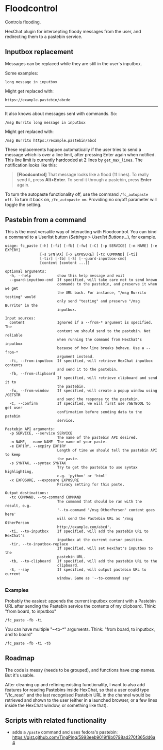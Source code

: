 # Floodcontrol

Controls flooding.

HexChat plugin for intercepting floody messages from the user, and redirecting them to a pastebin service.

## Inputbox replacement
Messages can be replaced while they are still in the user's inputbox.

Some examples:

```
long message in inputbox
```
Might get replaced with:
```
https://example.pastebin/abcde
```
-------
It also knows about messages sent with commands. So:
```
/msg Burrito long message in inputbox
```
Might get replaced with:
```
/msg Burrito https://example.pastebin/abcd
```

These replacements happen automatically if the user tries to send a message which is over a line limit, after pressing Enter again when notified. This line limit is currently hardcoded at 2 lines by ```get_max_lines```. The notification looks like this:
> **[Floodcontrol]**  That message looks like a flood (11 lines). To really send it, press **Alt+Enter**. To send it through a pastebin, press **Enter** again.

To turn the autopaste functionality off, use the command ```/fc_autopaste off```. To turn it back on, ```/fc_autopaste on```. Providing no on/off parameter will toggle the setting.

## Pastebin from a command

This is the most versatile way of interacting with Floodcontrol. You can bind a command to a Userlist button (*Settings* > *Userlist Buttons...*), for example.
```
usage: fc_paste [-h] [-fi] [-fb] [-fw] [-C] [-p SERVICE] [-n NAME] [-e EXPIRY]
                [-s SYNTAX] [-x EXPOSURE] [-tc COMMAND] [-ti]
                [-tir] [-tb] [-S] [--guard-inputbox-cmd]
                [content [content ...]]

optional arguments:
  -h, --help            show this help message and exit
  --guard-inputbox-cmd  If specified, will take care not to send known
                        commands to the pastebin, and preserve it when we get
                        the URL back. For instance, "/msg Burrito testing" would
                        only send "testing" and preserve "/msg Burrito" in the 
                        inputbox.

Input sources:
  content               Ignored if a --from-* argument is specified. The
                        content we should send to the pastebin. Not reliable
                        when running the command from HexChat's inputbox
                        because of how line breaks behave. Use a --from-*
                        argument instead.
  -fi, --from-inputbox  If specified, will retrieve HexChat inputbox contents
                        and send it to the pastebin.
  -fb, --from-clipboard
                        If specified, will retrieve clipboard and send it to
                        the pastebin.
  -fw, --from-window    If specified, will create a popup window using /GETSTR
                        and send the response to the pastebin.
  -C, --confirm         If specified, we will first use /GETBOOL to get user
                        confirmation before sending data to the patebin
                        service.

Pastebin API arguments:
  -p SERVICE, --service SERVICE
                        The name of the pastebin API desired.
  -n NAME, --name NAME  The name of your paste.
  -e EXPIRY, --expiry EXPIRY
                        Length of time we should tell the pastebin API to keep
                        the paste.
  -s SYNTAX, --syntax SYNTAX
                        Try to get the pastebin to use syntax highlighting,
                        e.g. 'python' or 'html'
  -x EXPOSURE, --exposure EXPOSURE
                        Privacy setting for this paste.

Output destinations:
  -tc COMMAND, --to-command COMMAND
                        The command that should be ran with the result, e.g.
                        '--to-command "/msg OtherPerson" content goes here'
                        will send the Pastebin URL as '/msg OtherPerson
                        http://example.com/abcd'.
  -ti, --to-inputbox    If specified, will add the pastebin URL to HexChat's
                        inputbox at the current cursor position.
  -tir, --to-inputbox-replace
                        If specified, will set HexChat's inputbox to the
                        pastebin URL.
  -tb, --to-clipboard   If specified, will add the pastebin URL to the
                        clipboard.
  -S, --say             If specified, will output pastebin URL to current
                        window. Same as '--to-command say'
```
### Examples

Probably the easiest: appends the current inputbox content with a Pastebin URL after sending the Pastebin service the contents of my clipboard.
Think: "from board, to inputbox"
```
/fc_paste -fb -ti
```

You can have multiple "--to-*" arguments. Think: "from board, to inputbox, and to board"
```
/fc_paste -fb -ti -tb
```

## Roadmap

The code is messy (needs to be grouped), and functions have crap names. But it's usable. 

After cleaning up and refining existing functionality, I want to also add features for reading Pastebins inside HexChat, so that a user could type "/fc_read" and the last recognised Pastebin URL in the channel would be retrieved and shown to the user (either in a launched browser, or a few lines inside the HexChat window, or something like that).

## Scripts with related functionality

* adds a `/paste` command and uses fedora's pastebin: https://gist.github.com/TingPing/5993eeb9019f8b0798ad270f365dd6a4
